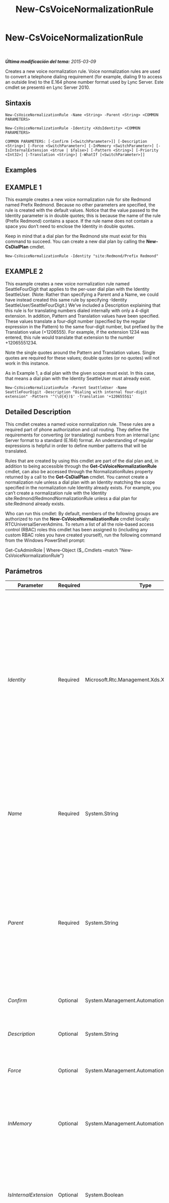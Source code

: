 ﻿---
title: New-CsVoiceNormalizationRule
TOCTitle: New-CsVoiceNormalizationRule
ms:assetid: 189809ff-559e-476a-a32c-8b3812371883
ms:mtpsurl: https://technet.microsoft.com/es-es/library/Gg398240(v=OCS.15)
ms:contentKeyID: 48274567
ms.date: 01/07/2017
mtps_version: v=OCS.15
ms.translationtype: HT
---

# New-CsVoiceNormalizationRule

 

_**Última modificación del tema:** 2015-03-09_

Creates a new voice normalization rule. Voice normalization rules are used to convert a telephone dialing requirement (for example, dialing 9 to access an outside line) to the E.164 phone number format used by Lync Server. Este cmdlet se presentó en Lync Server 2010.

## Sintaxis

    New-CsVoiceNormalizationRule -Name <String> -Parent <String> <COMMON PARAMETERS>

    New-CsVoiceNormalizationRule -Identity <XdsIdentity> <COMMON PARAMETERS>

    COMMON PARAMETERS: [-Confirm [<SwitchParameter>]] [-Description <String>] [-Force <SwitchParameter>] [-InMemory <SwitchParameter>] [-IsInternalExtension <$true | $false>] [-Pattern <String>] [-Priority <Int32>] [-Translation <String>] [-WhatIf [<SwitchParameter>]]

## Examples

## EXAMPLE 1

This example creates a new voice normalization rule for site Redmond named Prefix Redmond. Because no other parameters are specified, the rule is created with the default values. Notice that the value passed to the Identity parameter is in double quotes; this is because the name of the rule (Prefix Redmond) contains a space. If the rule name does not contain a space you don’t need to enclose the Identity in double quotes.

Keep in mind that a dial plan for the Redmond site must exist for this command to succeed. You can create a new dial plan by calling the **New-CsDialPlan** cmdlet.

    New-CsVoiceNormalizationRule -Identity "site:Redmond/Prefix Redmond"

## EXAMPLE 2

This example creates a new voice normalization rule named SeattleFourDigit that applies to the per-user dial plan with the Identity SeattleUser. (Note: Rather than specifying a Parent and a Name, we could have instead created this same rule by specifying -Identity SeattleUser/SeattleFourDigit.) We’ve included a Description explaining that this rule is for translating numbers dialed internally with only a 4-digit extension. In addition, Pattern and Translation values have been specified. These values translate a four-digit number (specified by the regular expression in the Pattern) to the same four-digit number, but prefixed by the Translation value (+1206555). For example, if the extension 1234 was entered, this rule would translate that extension to the number +12065551234.

Note the single quotes around the Pattern and Translation values. Single quotes are required for these values; double quotes (or no quotes) will not work in this instance.

As in Example 1, a dial plan with the given scope must exist. In this case, that means a dial plan with the Identity SeattleUser must already exist.

    New-CsVoiceNormalizationRule -Parent SeattleUser -Name SeattleFourDigit -Description "Dialing with internal four-digit extension" -Pattern '^(\d{4})$' -Translation '+1206555$1'

## Detailed Description

This cmdlet creates a named voice normalization rule. These rules are a required part of phone authorization and call routing. They define the requirements for converting (or translating) numbers from an internal Lync Server format to a standard (E.164) format. An understanding of regular expressions is helpful in order to define number patterns that will be translated.

Rules that are created by using this cmdlet are part of the dial plan and, in addition to being accessible through the **Get-CsVoiceNormalizationRule** cmdlet, can also be accessed through the NormalizationRules property returned by a call to the **Get-CsDialPlan** cmdlet. You cannot create a normalization rule unless a dial plan with an Identity matching the scope specified in the normalization rule Identity already exists. For example, you can’t create a normalization rule with the Identity site:Redmond/RedmondNormalizationRule unless a dial plan for site:Redmond already exists.

Who can run this cmdlet: By default, members of the following groups are authorized to run the **New-CsVoiceNormalizationRule** cmdlet locally: RTCUniversalServerAdmins. To return a list of all the role-based access control (RBAC) roles this cmdlet has been assigned to (including any custom RBAC roles you have created yourself), run the following command from the Windows PowerShell prompt:

Get-CsAdminRole | Where-Object {$\_.Cmdlets –match "New-CsVoiceNormalizationRule"}

## Parámetros


<table>
<colgroup>
<col style="width: 25%" />
<col style="width: 25%" />
<col style="width: 25%" />
<col style="width: 25%" />
</colgroup>
<thead>
<tr class="header">
<th>Parameter</th>
<th>Required</th>
<th>Type</th>
<th>Description</th>
</tr>
</thead>
<tbody>
<tr class="odd">
<td><p><em>Identity</em></p></td>
<td><p>Required</p></td>
<td><p>Microsoft.Rtc.Management.Xds.XdsIdentity</p></td>
<td><p>A unique identifier for the rule. The Identity specified must include the scope followed by a slash and then the name; for example: site:Redmond/Rule1, where site:Redmond is the scope and Rule1 is the name. The name portion will automatically be stored in the Name property. You cannot specify values for Identity and Name in the same command.</p>
<p>Voice normalization rules can be created at the following scopes: global, site, service (Registrar and PSTNGateway only), and per user. A dial plan with an Identity matching the scope of the normalization rule must already exist before a new rule can be created. (To retrieve a list of dial plans, call the <strong>Get-CsDialPlan</strong> cmdlet.)</p>
<p>The Identity parameter is required unless the Parent parameter is specified. You cannot include the Identity parameter and the Parent parameter in the same command.</p></td>
</tr>
<tr class="even">
<td><p><em>Name</em></p></td>
<td><p>Required</p></td>
<td><p>System.String</p></td>
<td><p>The name of the rule. This parameter is required if a value has been specified for the Parent parameter. If no value has been specified for the Parent parameter, Name defaults to the name specified in the Identity parameter. For example, if a rule is created with the Identity site:Redmond/RedmondRule, the Name will default to RedmondRule. The Name parameter and the Identity parameter cannot be used in the same command.</p></td>
</tr>
<tr class="odd">
<td><p><em>Parent</em></p></td>
<td><p>Required</p></td>
<td><p>System.String</p></td>
<td><p>The scope at which the new normalization rule will be created. This value must be global; site:&lt;sitename&gt;, where &lt;sitename&gt; is the name of the Lync Server site; PSTN gateway or Registrar service, such as PSTNGateway:redmond.litwareinc.com; or a string designating a per user rule. A dial plan with the specified scope must already exist or the command will fail.</p>
<p>The Parent parameter is required unless the Identity parameter is specified. You cannot include the Identity parameter and the Parent parameter in the same command. If you include the Parent parameter, the Name parameter is also required.</p></td>
</tr>
<tr class="even">
<td><p><em>Confirm</em></p></td>
<td><p>Optional</p></td>
<td><p>System.Management.Automation.SwitchParameter</p></td>
<td><p>Se le pedirá confirmación antes de ejecutar el comando.</p></td>
</tr>
<tr class="odd">
<td><p><em>Description</em></p></td>
<td><p>Optional</p></td>
<td><p>System.String</p></td>
<td><p>A friendly description of the normalization rule.</p>
<p>Maximum string length: 512 characters.</p></td>
</tr>
<tr class="even">
<td><p><em>Force</em></p></td>
<td><p>Optional</p></td>
<td><p>System.Management.Automation.SwitchParameter</p></td>
<td><p>Suppresses any confirmation prompts that would otherwise be displayed before making changes.</p></td>
</tr>
<tr class="odd">
<td><p><em>InMemory</em></p></td>
<td><p>Optional</p></td>
<td><p>System.Management.Automation.SwitchParameter</p></td>
<td><p>Crea una referencia de objeto sin confirmar realmente el objeto como cambio permanente. Si se asigna la salida de este cmdlet llamado con este parámetro en una variable, puede realizar cambios en las propiedades de la referencia del objeto y después confirmar estos cambios, llamando a este conjunto coincidente de cmdlet, - cmdlet.</p></td>
</tr>
<tr class="even">
<td><p><em>IsInternalExtension</em></p></td>
<td><p>Optional</p></td>
<td><p>System.Boolean</p></td>
<td><p>If True, the result of applying this rule will be a number internal to the organization. If False, applying the rule results in an external number. This value is ignored if the value of the OptimizeDeviceDialing property of the associated dial plan is set to False.</p>
<p>Default: False</p></td>
</tr>
<tr class="odd">
<td><p><em>Pattern</em></p></td>
<td><p>Optional</p></td>
<td><p>System.String</p></td>
<td><p>A regular expression that the dialed number must match in order for this rule to be applied.</p>
<p>Default: ^(\d{11})$ (The default represents any set of numbers up to 11 digits.)</p></td>
</tr>
<tr class="even">
<td><p><em>Priority</em></p></td>
<td><p>Optional</p></td>
<td><p>System.Int32</p></td>
<td><p>The order in which rules are applied. A phone number might match more than one rule. This parameter sets the order in which the rules are tested against the number.</p></td>
</tr>
<tr class="odd">
<td><p><em>Translation</em></p></td>
<td><p>Optional</p></td>
<td><p>System.String</p></td>
<td><p>The regular expression pattern that will be applied to the number to convert it to E.164 format.</p>
<p>Default: +$1 (The default prefixes the number with a plus sign [+].)</p></td>
</tr>
<tr class="even">
<td><p><em>WhatIf</em></p></td>
<td><p>Optional</p></td>
<td><p>System.Management.Automation.SwitchParameter</p></td>
<td><p>Describe qué sucedería si se ejecutara el comando sin ejecutarlo realmente.</p></td>
</tr>
</tbody>
</table>


## Input Types

None.

## Return Types

This cmdlet creates an object of type Microsoft.Rtc.Management.WritableConfig.Policy.Voice.NormalizationRule.

## Vea también

#### Otros recursos

[Remove-CsVoiceNormalizationRule](remove-csvoicenormalizationrule.md)  
[Set-CsVoiceNormalizationRule](set-csvoicenormalizationrule.md)  
[Get-CsVoiceNormalizationRule](get-csvoicenormalizationrule.md)  
[Test-CsVoiceNormalizationRule](test-csvoicenormalizationrule.md)  
[New-CsDialPlan](new-csdialplan.md)  
[Get-CsDialPlan](get-csdialplan.md)

